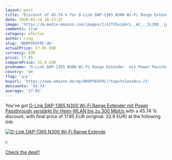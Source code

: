 ```yaml
---
layout: post
title: 'Discount of 45.74 % for D-Link DAP-1365 N300 Wi-Fi Range Extende'
date: 2020-02-24 18:13:17
image: 'https://m.media-amazon.com/images/I/41TX5vL84rL._AC_._SL200_.jpg'
comments: true
category: ofertas
author: ring
slug: 'B00PVE6FRC-de'
actualPrice: 17.85 EUR
currency: EUR
price: 17.85
comparePrice: 32.9 EUR
prodname: 'D-Link DAP-1365 N300 Wi-Fi Range Extender  mit Power Passthrough  verstärkt Ihr Heim-WLAN  bis zu 300 Mbit/s '
country: 'de'
flag: '🇩🇪'
buyurl: 'https://www.amazon.de/dp/B00PVE6FRC/?tag=tolees0ca-21'
descuento: '45.74'
average: '17.85'
---
```


You've got [D-Link DAP-1365 N300 Wi-Fi Range Extender  mit Power Passthrough  verstärkt Ihr Heim-WLAN  bis zu 300 Mbit/s ](https://www.amazon.de/dp/B00PVE6FRC/?tag=tolees0ca-21) with a  45.74 % discount, with final price of 17.85 EUR (original: 32.9 EUR) at the following link:

[![D-Link DAP-1365 N300 Wi-Fi Range Extende](https://m.media-amazon.com/images/I/41TX5vL84rL._AC_._SL200_.jpg)](https://www.amazon.de/dp/B00PVE6FRC/?tag=tolees0ca-21)

ℹ️:


[Check the deal!!](https://www.amazon.de/dp/B00PVE6FRC/?tag=tolees0ca-21)
